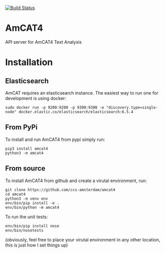 [![Build Status](https://travis-ci.org/ccs-amsterdam/amcat4.svg?branch=master)](https://travis-ci.org/ccs-amsterdam/amcat4)

# AmCAT4

API server for AmCAT4 Text Analysis

# Installation

## Elasticsearch

AmCAT requires an elasticsearch instance. The easiest way to run one for development is using docker:

```
sudo docker run -p 9200:9200 -p 9300:9300 -e "discovery.type=single-node" docker.elastic.co/elasticsearch/elasticsearch:6.5.4
```

## From PyPi

To install and run AmCAT4 from pypi simply run:

```
pip3 install amcat4
python3 -m amcat4
```

## From source

To install AmCAT4 from github and create a virutal environment, run:

```
git clone https://github.com/ccs-amsterdam/amcat4
cd amcat4
python3 -m venv env
env/bin/pip install -e .
env/bin/python -m amcat4
```

To run the unit tests:

```
env/bin/pip install nose
env/bin/nosetests
```

(obviously, feel free to place your virutal environment in any other location, this is just how I set things up)
